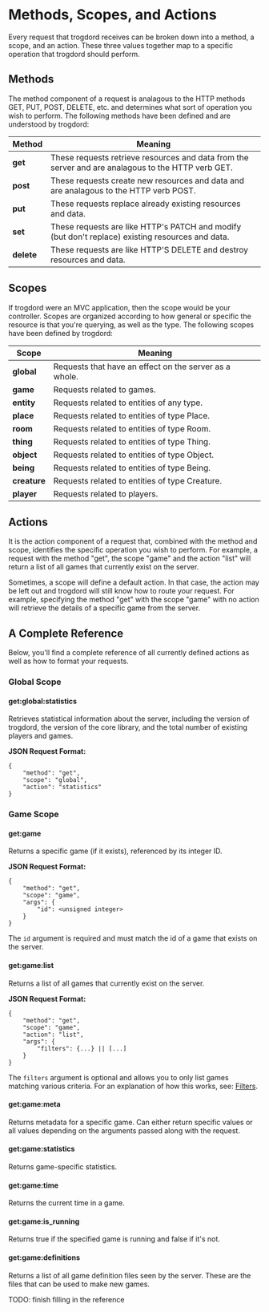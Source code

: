 # Methods, Scopes, and Actions

Every request that trogdord receives can be broken down into a method, a scope, and an action. These three values together map to a specific operation that trogdord should perform.

## Methods

The method component of a request is analagous to the HTTP methods GET, PUT, POST, DELETE, etc. and determines what sort of operation you wish to perform. The following methods have been defined and are understood by trogdord:

| Method | Meaning |
|-|-|
| **get** | These requests retrieve resources and data from the server and are analagous to the HTTP verb GET. |
| **post** | These requests create new resources and data and are analagous to the HTTP verb POST. |
| **put** | These requests replace already existing resources and data. |
| **set** | These requests are like HTTP's PATCH and modify (but don't replace) existing resources and data. |
| **delete** | These requests are like HTTP'S DELETE and destroy resources and data. |

## Scopes

If trogdord were an MVC application, then the scope would be your controller. Scopes are organized according to how general or specific the resource is that you're querying, as well as the type. The following scopes have been defined by trogdord:

| Scope | Meaning |
|-|-|
| **global** | Requests that have an effect on the server as a whole. |
| **game** | Requests related to games. |
| **entity** | Requests related to entities of any type. |
| **place** | Requests related to entities of type Place. |
| **room** | Requests related to entities of type Room. |
| **thing** | Requests related to entities of type Thing. |
| **object** | Requests related to entities of type Object. |
| **being** | Requests related to entities of type Being. |
| **creature** | Requests related to entities of type Creature. |
| **player** | Requests related to players. |

## Actions

It is the action component of a request that, combined with the method and scope, identifies the specific operation you wish to perform. For example, a request with the method "get", the scope "game" and the action "list" will return a list of all games that currently exist on the server.

Sometimes, a scope will define a default action. In that case, the action may be left out and trogdord will still know how to route your request. For example, specifying the method "get" with the scope "game" with no action will retrieve the details of a specific game from the server.

## A Complete Reference

Below, you'll find a complete reference of all currently defined actions as well as how to format your requests.

### Global Scope

#### get:global:statistics

Retrieves statistical information about the server, including the version of trogdord, the version of the core library, and the total number of existing players and games.

**JSON Request Format:**

```
{
	"method": "get",
	"scope": "global",
	"action": "statistics"
}
```

### Game Scope

#### get:game

Returns a specific game (if it exists), referenced by its integer ID.

**JSON Request Format:**

```
{
	"method": "get",
	"scope": "game",
	"args": {
		"id": <unsigned integer>
	}
}
```

The `id` argument is required and must match the id of a game that exists on the server.

#### get:game:list

Returns a list of all games that currently exist on the server.

**JSON Request Format:**

```
{
	"method": "get",
	"scope": "game",
	"action": "list",
	"args": {
		"filters": {...} || [...]
	}
}
```

The `filters` argument is optional and allows you to only list games matching various criteria. For an explanation of how this works, see: [Filters](./filters.md).

#### get:game:meta

Returns metadata for a specific game. Can either return specific values or all values depending on the arguments passed along with the request.

#### get:game:statistics

Returns game-specific statistics.

#### get:game:time

Returns the current time in a game.

#### get:game:is_running

Returns true if the specified game is running and false if it's not.

#### get:game:definitions

Returns a list of all game definition files seen by the server. These are the files that can be used to make new games.

TODO: finish filling in the reference